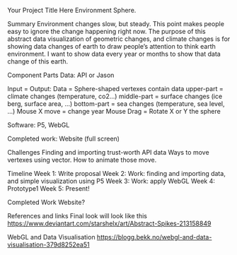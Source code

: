 Your Project Title Here
  Environment Sphere.


Summary
  Environment changes slow, but steady. This point makes people easy to ignore the change happening right now. The purpose of this abstract data visualization of geometric changes, and climate changes is for showing data changes of earth to draw people’s attention to think earth environment. I want to show data every year or months to show that data change of this earth.


Component Parts
  Data:
    API or Jason

  Input = Output:
    Data = Sphere-shaped vertexes contain data
      upper-part = climate changes (temperature, co2…)
      middle-part = surface changes (ice berg, surface area, …)
      bottom-part = sea changes (temperature, sea level, …)
    Mouse X move = change year
    Mouse Drag = Rotate X or Y the sphere

  Software:
    P5, WebGL

  Completed work:
    Website (full screen)




  Challenges
    Finding and importing trust-worth API data
    Ways to move vertexes using vector.
    How to animate those move.


Timeline
  Week 1: Write proposal
  Week 2: Work: finding and importing data, and simple visualization using P5
  Week 3: Work: apply WebGL
  Week 4: Prototype1
  Week 5: Present!


Completed Work
  Website?


References and links
  Final look will look like this
  https://www.deviantart.com/starshelx/art/Abstract-Spikes-213158849

  WebGL and Data Visualisation
  https://blogg.bekk.no/webgl-and-data-visualisation-379d8252ea51
